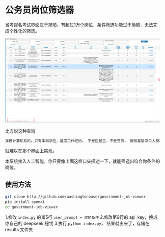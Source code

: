 # 公务员岗位筛选器

省考报名考试界面过于简陋，有超过1万个岗位，条件筛选功能过于简陋，无法完成个性化的筛选。


![alt text](image.png)

比方说这种查询 

```txt
我是计算机系的，只有本科学位，基层工作经历， 不是应届生，不是党员， 服务基层项目人员和退役大学生士兵不符合我
```

就难以在那个界面上实现。

本系统接入人工智能，你只要像上面这样口头描述一下，就能筛选出符合你条件的岗位。

## 使用方法
``` bash
git clone http://github.com/washingtonbase/government-job-viewer
pip install openai
cd government-job-viewer
```

1.修改 `index.py` 的185行 `user_prompt = 你的条件`
2.修改第9行的 api_key，换成你自己的 deepseek 秘钥
3.执行 `python index.py`， 结果就出来了，存储在 results 文件夹